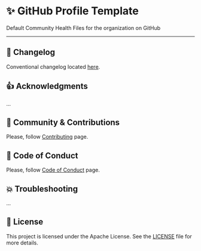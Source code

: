 # ✨ GitHub Profile Template

Default Community Health Files for the organization on GitHub

---

<a name="changelog"></a>

## 📆 Changelog

Conventional changelog located [here](CHANGELOG.md).

<a name="acknowledgments"></a>

## 👍 Acknowledgments

...

<a name="contributing"></a>

## 🙏 Community & Contributions

Please, follow [Contributing](.github/CONTRIBUTING.md) page.

<a name="codeofconduct"></a>

## 📙 Code of Conduct

Please, follow [Code of Conduct](.github/CODE_OF_CONDUCT.md) page.

<a name="troubleshooting"></a>

## 💥 Troubleshooting

...

## 📑 License

This project is licensed under the Apache License. See the [LICENSE](LICENSE) file for more details.
